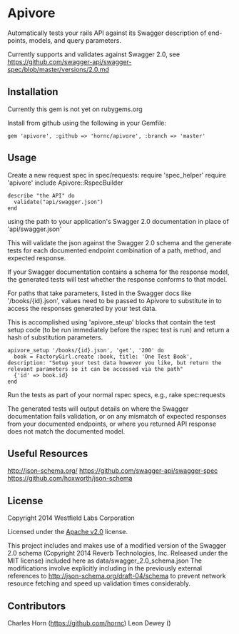 # Apivore

Automatically tests your rails API against its Swagger description of end-points, models, and query parameters.

Currently supports and validates against Swagger 2.0, see https://github.com/swagger-api/swagger-spec/blob/master/versions/2.0.md

## Installation

Currently this gem is not yet on rubygems.org

Install from github using the following in your Gemfile:

	gem 'apivore', :github => 'hornc/apivore', :branch => 'master'

## Usage

Create a new request spec in spec/requests:
	require 'spec_helper'
	require 'apivore'
	include Apivore::RspecBuilder

	describe "the API" do
	  validate("api/swagger.json")
	end

using the path to your application's Swagger 2.0 documentation in place of 'api/swagger.json'

This will validate the json against the Swagger 2.0 schema and the generate tests for each documented endpoint combination of a path, method, and expected response.

If your Swagger documentation contains a schema for the response model, the generated tests will test whether the response conforms to that model.

For paths that take parameters, listed in the Swagger docs like '/books/{id}.json', values need to be passed to Apivore to substitute in to access the responses generated by your test data.

This is accomplished using 'apivore_steup' blocks that contain the test setup code (to be run immediately before the rspec test is run) and return a hash of substitution parameters.

	apivore_setup '/books/{id}.json', 'get', '200' do
	  book = FactoryGirl.create :book, title: 'One Test Book', description: "Setup your test data however you like, but return the relevant parameters so it can be accessed via the path"
	  {'id' => book.id}
	end

Run the tests as part of your normal rspec specs, e.g.,
	rake spec:requests

The generated tests will output details on where the Swagger documentation fails validation, or on any mismatch of expected responses from your documented endpoints, or where you returned API response does not match the documented model.

## Useful Resources

http://json-schema.org/
https://github.com/swagger-api/swagger-spec
https://github.com/hoxworth/json-schema

## License

Copyright 2014 Westfield Labs Corporation

Licensed under the [Apache v2.0](http://www.apache.org/licenses/LICENSE-2.0.html) license.

This project includes and makes use of a modified version of the Swagger 2.0 schema (Copyright 2014 Reverb Technologies, Inc. Released under the MIT license) included here as data/swagger_2.0_schema.json
The modifications involve explicitly including in the previously external references to http://json-schema.org/draft-04/schema to prevent network resource fetching and speed up validation times considerably.

## Contributors

Charles Horn (https://github.com/hornc)
Leon Dewey ()
